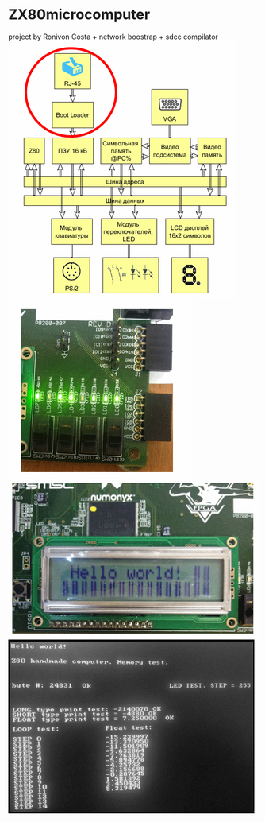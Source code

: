 # ZX80microcomputer
project by Ronivon Costa + network boostrap + sdcc compilator
![Alt text](https://github.com/AlexUnderMoscow/ZX80microcomputer/blob/master/logo1.png?raw=true "Optional Title")
![Alt text](https://github.com/AlexUnderMoscow/ZX80microcomputer/blob/master/logo2.png?raw=true "Optional Title")
![Alt text](https://github.com/AlexUnderMoscow/ZX80microcomputer/blob/master/logo3.png?raw=true "Optional Title")
![Alt text](https://github.com/AlexUnderMoscow/ZX80microcomputer/blob/master/logo4.png?raw=true "Optional Title")
